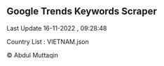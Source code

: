 

## Google Trends Keywords Scraper 
 
Last Update 16-11-2022 , 09:28:48

Country List :
VIETNAM.json



© Abdul Muttaqin 
